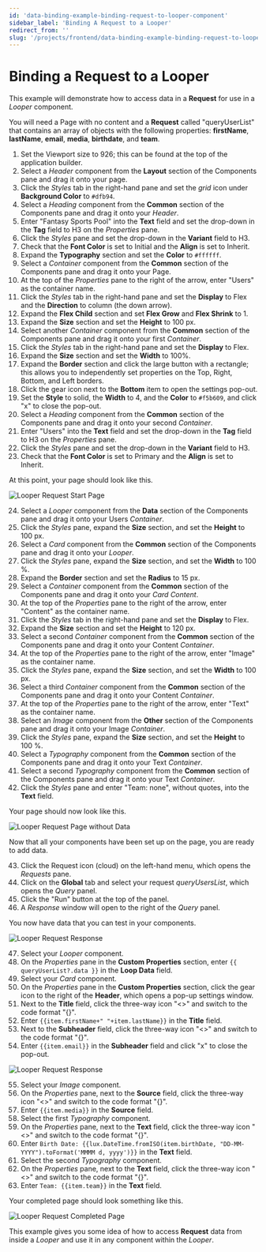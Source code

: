 ```yaml
---
id: 'data-binding-example-binding-request-to-looper-component'
sidebar_label: 'Binding A Request to a Looper'
redirect_from: ''
slug: '/projects/frontend/data-binding-example-binding-request-to-looper-component'
---
```


# Binding a Request to a Looper

This example will demonstrate how to access data in a **Request** for use in a *Looper* component.

You will need a Page with no content and a **Request** called "queryUserList" that contains an array of objects with the following properties: **firstName**, **lastName**, **email**, **media**, **birthdate**, and **team**.

1. Set the Viewport size to 926; this can be found at the top of the application builder.
2. Select a *Header* component from the **Layout** section of the Components pane and drag it onto your page. 
3. Click the *Styles* tab in the right-hand pane and set the *grid* icon under **Background Color** to `#dfb94`.
4. Select a *Heading* component from the **Common** section of the Components pane and drag it onto your *Header*.
5. Enter "Fantasy Sports Pool" into the **Text** field and set the drop-down in the **Tag** field to H3 on the *Properties* pane.
6. Click the *Styles* pane and set the drop-down in the **Variant** field to H3.
7. Check that the **Font Color** is set to Initial and the **Align** is set to Inherit.
8. Expand the **Typography** section and set the **Color** to `#ffffff`.
9. Select a *Container* component from the **Common** section of the Components pane and drag it onto your Page.
10. At the top of the *Properties* pane to the right of the arrow, enter "Users" as the container name.
11. Click the *Styles* tab in the right-hand pane and set the **Display** to Flex and the **Direction** to column (the down arrow).
12. Expand the **Flex Child** section and set **Flex Grow** and **Flex Shrink** to 1.
13. Expand the **Size** section and set the **Height** to 100 px.
14. Select another *Container* component from the **Common** section of the Components pane and drag it onto your first *Container*.
15. Click the *Styles* tab in the right-hand pane and set the **Display** to Flex.
16. Expand the **Size** section and set the **Width** to 100%.
17. Expand the **Border** section and click the large button with a rectangle; this allows you to independently set properties on the Top, Right, Bottom, and Left borders.
18. Click the gear icon next to the **Bottom** item to open the settings pop-out.
19. Set the **Style** to solid, the **Width** to 4, and the **Color** to `#f5b609`, and click "x" to close the pop-out.
20. Select a *Heading* component from the **Common** section of the Components pane and drag it onto your second *Container*.
21. Enter "Users" into the **Text** field and set the drop-down in the **Tag** field to H3 on the *Properties* pane.
22. Click the *Styles* pane and set the drop-down in the **Variant** field to H3.
23. Check that the **Font Color** is set to Primary and the **Align** is set to Inherit.

At this point, your page should look like this.

![Looper Request Start Page](./_images/ab-state-looper-request-1.png)

24. Select a *Looper* component from the **Data** section of the Components pane and drag it onto your Users *Container*.
25. Click the *Styles* pane, expand the **Size** section, and set the **Height** to 100 px.
26. Select a *Card* component from the **Common** section of the Components pane and drag it onto your *Looper*.
27. Click the *Styles* pane, expand the **Size** section, and set the **Width** to 100 %.
28. Expand the **Border** section and set the **Radius** to 15 px.
29. Select a *Container* component from the **Common** section of the Components pane and drag it onto your *Card Content*.
30. At the top of the *Properties* pane to the right of the arrow, enter "Content" as the container name.
31. Click the *Styles* tab in the right-hand pane and set the **Display** to Flex.
32. Expand the **Size** section and set the **Height** to 120 px.
33. Select a second *Container* component from the **Common** section of the Components pane and drag it onto your Content *Container*.
34. At the top of the *Properties* pane to the right of the arrow, enter "Image" as the container name.
35. Click the *Styles* pane, expand the **Size** section, and set the **Width** to 100 px.
36. Select a third *Container* component from the **Common** section of the Components pane and drag it onto your Content *Container*.
37. At the top of the *Properties* pane to the right of the arrow, enter "Text" as the container name.
38. Select an *Image* component from the **Other** section of the Components pane and drag it onto your Image *Container*.
39. Click the *Styles* pane, expand the **Size** section, and set the **Height** to 100 %.
40. Select a *Typography* component from the **Common** section of the Components pane and drag it onto your Text *Container*.
41. Select a second *Typography* component from the **Common** section of the Components pane and drag it onto your Text *Container*.
42. Click the *Styles* pane and enter "Team: none", without quotes, into the **Text** field.

Your page should now look like this.

![Looper Request Page without Data](./_images/ab-state-looper-request-2.png)

Now that all your components have been set up on the page, you are ready to add data.

43. Click the Request icon (cloud) on the left-hand menu, which opens the *Requests* pane.
44. Click on the **Global** tab and select your request *queryUsersList*, which opens the *Query* panel.
45. Click the "Run" button at the top of the panel.
46. A *Response* window will open to the right of the *Query* panel.

You now have data that you can test in your components.

![Looper Request Response](./_images/ab-state-looper-request-3.png)

47. Select your *Looper* component.
48. On the *Properties* pane in the **Custom Properties** section, enter `{{ queryUserList?.data }}` in the **Loop Data** field.
49. Select your *Card* component.
50. On the *Properties* pane in the **Custom Properties** section, click the gear icon to the right of the **Header**, which opens a pop-up settings window.
51. Next to the **Title** field, click the three-way icon "<>" and switch to the code format "{}". 
52. Enter `{{item.firstName+" "+item.lastName}}` in the **Title** field.
53. Next to the **Subheader** field, click the three-way icon "<>" and switch to the code format "{}". 
54. Enter `{{item.email}}` in the **Subheader** field and click "x" to close the pop-out.

![Looper Request Response](./_images/ab-state-looper-request-4.png)

55. Select your *Image* component.
56. On the *Properties* pane, next to the **Source** field, click the three-way icon "<>" and switch to the code format "{}". 
58. Enter `{{item.media}}` in the **Source** field.
59. Select the first *Typography* component.
60. On the *Properties* pane, next to the **Text** field, click the three-way icon "<>" and switch to the code format "{}". 
61. Enter `Birth Date: {{lux.DateTime.fromISO(item.birthDate, "DD-MM-YYYY").toFormat('MMMM d, yyyy')}}` in the **Text** field.
62. Select the second *Typography* component.
63. On the *Properties* pane, next to the **Text** field, click the three-way icon "<>" and switch to the code format "{}". 
64. Enter `Team: {{item.team}}` in the **Text** field.

Your completed page should look something like this.

![Looper Request Completed Page](./_images/ab-state-looper-request-5.png)

This example gives you some idea of how to access **Request** data from inside a *Looper* and use it in any component within the *Looper*.
